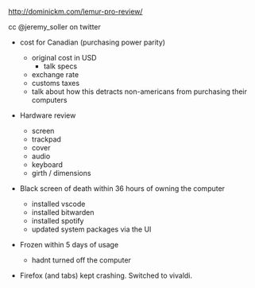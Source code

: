 http://dominickm.com/lemur-pro-review/

cc @jeremy_soller on twitter


- cost for Canadian (purchasing power parity)
  - original cost in USD
    - talk specs
  - exchange rate
  - customs taxes
  - talk about how this detracts non-americans from purchasing their computers

- Hardware review
  - screen
  - trackpad
  - cover
  - audio
  - keyboard
  - girth / dimensions


- Black screen of death within 36 hours of owning the computer
  - installed vscode
  - installed bitwarden
  - installed spotify
  - updated system packages via the UI


- Frozen within 5 days of usage
  - hadnt turned off the computer 

- Firefox (and tabs) kept crashing. Switched to vivaldi.

